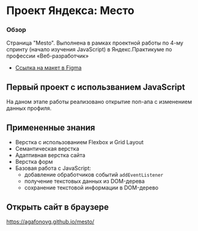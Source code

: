 # Проект Яндекса: Место

### Обзор

Страница "Mesto".
Выполнена в рамках проектной работы по 4-му спринту (начало изучения JavaScript) в Яндекс.Практикуме по профессии «Веб-разработчик»

* [Ссылка на макет в Figma](https://www.figma.com/file/2cn9N9jSkmxD84oJik7xL7/JavaScript.-Sprint-4?node-id=0%3A1)

## Первый проект с использванием JavaScript

На даном этапе работы реализовано открытие поп-апа с изменением данных профиля.

## Примененные знания
* Верстка с использованием Flexbox и Grid Layout
* Семантическая верстка
* Адаптивная верстка сайта
* Верстка форм
* Базовая работа с JavaScript:
  - добавление обработчиков событий `addEventListener`
  - получение текстовых данных из DOM-дерева
  - сохранение текстовой информации в DOM-дерево

## Открыть сайт в браузере
https://agafonovg.github.io/mesto/